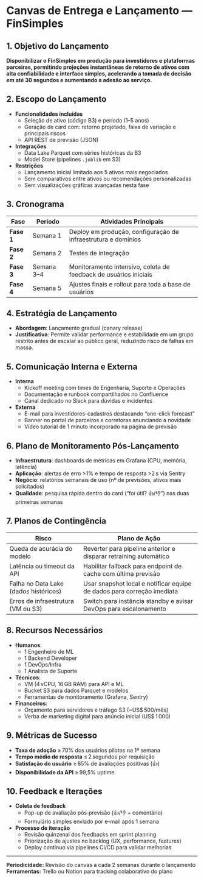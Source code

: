 # Canvas de Entrega e Lançamento — FinSimples

## 1. Objetivo do Lançamento
**Disponibilizar o FinSimples em produção para investidores e plataformas parceiras, permitindo projeções instantâneas de retorno de ativos com alta confiabilidade e interface simples, acelerando a tomada de decisão em até 30 segundos e aumentando a adesão ao serviço.**

## 2. Escopo do Lançamento
- **Funcionalidades incluídas**  
  - Seleção de ativo (código B3) e período (1–5 anos)  
  - Geração de card com: retorno projetado, faixa de variação e principais riscos  
  - API REST de previsão (JSON)  
- **Integrações**  
  - Data Lake Parquet com séries históricas da B3  
  - Model Store (pipelines `.joblib` em S3)  
- **Restrições**  
  - Lançamento inicial limitado aos 5 ativos mais negociados  
  - Sem comparativos entre ativos ou recomendações personalizadas  
  - Sem visualizações gráficas avançadas nesta fase

## 3. Cronograma
| Fase             | Período                 | Atividades Principais                                          |
|------------------|-------------------------|----------------------------------------------------------------|
| **Fase 1**       | Semana 1                | Deploy em produção, configuração de infraestrutura e domínios |
| **Fase 2**       | Semana 2                | Testes de integração        |
| **Fase 3**       | Semana 3–4              | Monitoramento intensivo, coleta de feedback de usuários iniciais |
| **Fase 4**       | Semana 5                | Ajustes finais e rollout para toda a base de usuários          |

## 4. Estratégia de Lançamento
- **Abordagem**: Lançamento gradual (canary release)  
- **Justificativa**: Permite validar performance e estabilidade em um grupo restrito antes de escalar ao público geral, reduzindo risco de falhas em massa.

## 5. Comunicação Interna e Externa
- **Interna**  
  - Kickoff meeting com times de Engenharia, Suporte e Operações  
  - Documentação e runbook compartilhados no Confluence  
  - Canal dedicado no Slack para dúvidas e incidentes  
- **Externa**  
  - E-mail para investidores-cadastros destacando “one-click forecast”  
  - Banner no portal de parceiros e corretoras anunciando a novidade  
  - Vídeo tutorial de 1 minuto incorporado na página de previsão

## 6. Plano de Monitoramento Pós-Lançamento
- **Infraestrutura**: dashboards de métricas em Grafana (CPU, memória, latência)  
- **Aplicação**: alertas de erro >1% e tempo de resposta >2 s via Sentry  
- **Negócio**: relatórios semanais de uso (nº de previsões, ativos mais solicitados)  
- **Qualidade**: pesquisa rápida dentro do card (“foi útil? 👍/👎”) nas duas primeiras semanas

## 7. Planos de Contingência
| Risco                                   | Plano de Ação                                                                 |
|-----------------------------------------|-------------------------------------------------------------------------------|
| Queda de acurácia do modelo             | Reverter para pipeline anterior e disparar retraining automático               |
| Latência ou timeout da API              | Habilitar fallback para endpoint de cache com última previsão                 |
| Falha no Data Lake (dados históricos)   | Usar snapshot local e notificar equipe de dados para correção imediata        |
| Erros de infraestrutura (VM ou S3)      | Switch para instância standby e avisar DevOps para escalonamento              |

## 8. Recursos Necessários
- **Humanos**:  
  - 1 Engenheiro de ML  
  - 1 Backend Developer  
  - 1 DevOps/Infra  
  - 1 Analista de Suporte  
- **Técnicos**:  
  - VM (4 vCPU, 16 GB RAM) para API e ML  
  - Bucket S3 para dados Parquet e modelos  
  - Ferramentas de monitoramento (Grafana, Sentry)  
- **Financeiros**:  
  - Orçamento para servidores e tráfego S3 (~US$ 500/mês)  
  - Verba de marketing digital para anúncio inicial (US$ 1 000)

## 9. Métricas de Sucesso
- **Taxa de adoção** ≥ 70% dos usuários pilotos na 1ª semana  
- **Tempo médio de resposta** ≤ 2 segundos por requisição  
- **Satisfação do usuário** ≥ 85% de avaliações positivas (👍)  
- **Disponibilidade da API** ≥ 99,5% uptime

## 10. Feedback e Iterações
- **Coleta de feedback**  
  - Pop-up de avaliação pós‑previsão (👍/👎 + comentário)  
  - Formulário simples enviado por e-mail após 1 semana  
- **Processo de iteração**  
  - Revisão quinzenal dos feedbacks em sprint planning  
  - Priorização de ajustes no backlog (UX, performance, features)  
  - Deploy contínuo via pipelines CI/CD para validar melhorias

---

**Periodicidade:** Revisão do canvas a cada 2 semanas durante o lançamento  
**Ferramentas:** Trello ou Notion para tracking colaborativo do plano  
